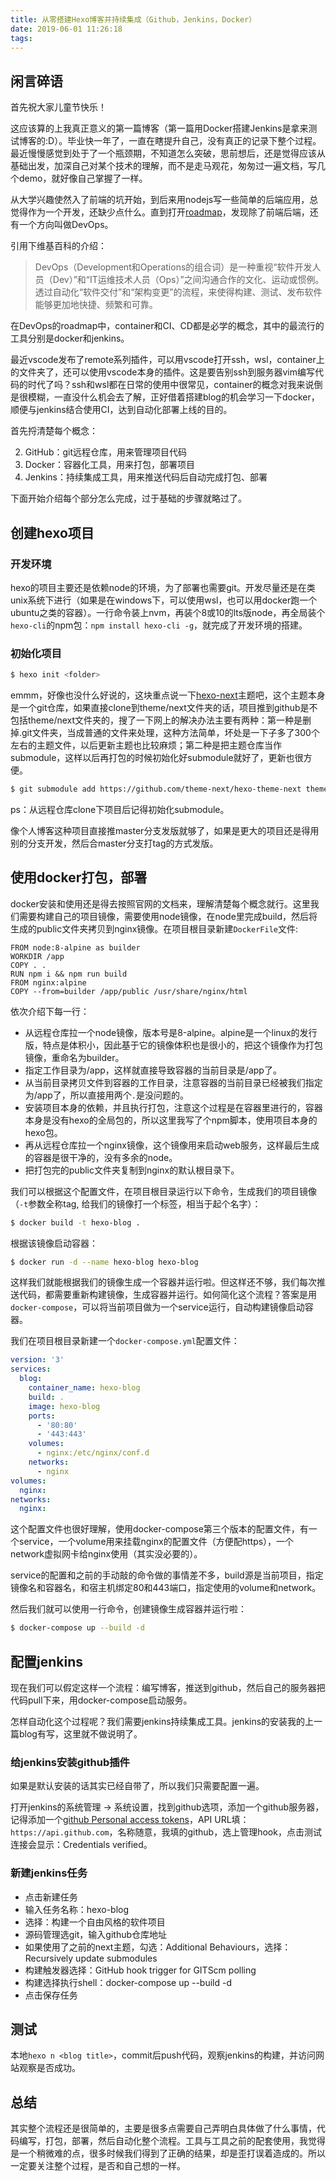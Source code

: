 ```yaml
---
title: 从零搭建Hexo博客并持续集成（Github，Jenkins，Docker）
date: 2019-06-01 11:26:18
tags:
---
```


## 闲言碎语

首先祝大家儿童节快乐！

这应该算的上我真正意义的第一篇博客（第一篇用Docker搭建Jenkins是拿来测试博客的:D）。毕业快一年了，一直在瞎提升自己，没有真正的记录下整个过程。最近慢慢感觉到处于了一个瓶颈期，不知道怎么突破，思前想后，还是觉得应该从基础出发，加深自己对某个技术的理解，而不是走马观花，匆匆过一遍文档，写几个demo，就好像自己掌握了一样。

从大学兴趣使然入了前端的坑开始，到后来用nodejs写一些简单的后端应用，总觉得作为一个开发，还缺少点什么。直到打开[roadmap](https://roadmap.sh/)，发现除了前端后端，还有一个方向叫做DevOps。

引用下维基百科的介绍：

> DevOps（Development和Operations的组合词）是一种重视“软件开发人员（Dev）”和“IT运维技术人员（Ops）”之间沟通合作的文化、运动或惯例。透过自动化“软件交付”和“架构变更”的流程，来使得构建、测试、发布软件能够更加地快捷、频繁和可靠。

在DevOps的roadmap中，container和CI、CD都是必学的概念，其中的最流行的工具分别是docker和jenkins。

最近vscode发布了remote系列插件，可以用vscode打开ssh，wsl，container上的文件夹了，还可以使用vscode本身的插件。这是要告别ssh到服务器vim编写代码的时代了吗？ssh和wsl都在日常的使用中很常见，container的概念对我来说倒是很模糊，一直没什么机会去了解，正好借着搭建blog的机会学习一下docker，顺便与jenkins结合使用CI，达到自动化部署上线的目的。

首先捋清楚每个概念：

2. GitHub：git远程仓库，用来管理项目代码
3. Docker：容器化工具，用来打包，部署项目
4. Jenkins：持续集成工具，用来推送代码后自动完成打包、部署

下面开始介绍每个部分怎么完成，过于基础的步骤就略过了。

## 创建hexo项目

### 开发环境

hexo的项目主要还是依赖node的环境，为了部署也需要git。开发尽量还是在类unix系统下进行（如果是在windows下，可以使用wsl，也可以用docker跑一个ubuntu之类的容器）。一行命令装上nvm，再装个8或10的lts版node，再全局装个`hexo-cli`的npm包：`npm install hexo-cli -g`，就完成了开发环境的搭建。

### 初始化项目

```bash
$ hexo init <folder>
```

emmm，好像也没什么好说的，这块重点说一下[hexo-next](https://github.com/theme-next/hexo-theme-next)主题吧，这个主题本身是一个git仓库，如果直接clone到theme/next文件夹的话，项目推到github是不包括theme/next文件夹的，搜了一下网上的解决办法主要有两种：第一种是删掉.git文件夹，当成普通的文件来处理，这种方法简单，坏处是一下子多了300个左右的主题文件，以后更新主题也比较麻烦；第二种是把主题仓库当作submodule，这样以后再打包的时候初始化好submodule就好了，更新也很方便。

```bash
$ git submodule add https://github.com/theme-next/hexo-theme-next themes/next
```

ps：从远程仓库clone下项目后记得初始化submodule。

像个人博客这种项目直接推master分支发版就够了，如果是更大的项目还是得用别的分支开发，然后合master分支打tag的方式发版。

## 使用docker打包，部署

docker安装和使用还是得去按照官网的文档来，理解清楚每个概念就行。这里我们需要构建自己的项目镜像，需要使用node镜像，在node里完成build，然后将生成的public文件夹拷贝到nginx镜像。在项目根目录新建`DockerFile`文件:

```docker
FROM node:8-alpine as builder
WORKDIR /app
COPY . .
RUN npm i && npm run build
FROM nginx:alpine
COPY --from=builder /app/public /usr/share/nginx/html
```

依次介绍下每一行：

- 从远程仓库拉一个node镜像，版本号是8-alpine。alpine是一个linux的发行版，特点是体积小，因此基于它的镜像体积也是很小的，把这个镜像作为打包镜像，重命名为builder。
- 指定工作目录为/app，这样就直接导致容器的当前目录是/app了。
- 从当前目录拷贝文件到容器的工作目录，注意容器的当前目录已经被我们指定为/app了，所以直接用两个`.`是没问题的。
- 安装项目本身的依赖，并且执行打包，注意这个过程是在容器里进行的，容器本身是没有hexo的全局包的，所以这里我写了个npm脚本，使用项目本身的hexo包。
- 再从远程仓库拉一个nginx镜像，这个镜像用来启动web服务，这样最后生成的容器是很干净的，没有多余的node。
- 把打包完的public文件夹复制到nginx的默认根目录下。

我们可以根据这个配置文件，在项目根目录运行以下命令，生成我们的项目镜像（`-t`参数全称tag, 给我们的镜像打一个标签，相当于起个名字）：

```bash
$ docker build -t hexo-blog .
```

根据该镜像启动容器：

```bash
$ docker run -d --name hexo-blog hexo-blog
```

这样我们就能根据我们的镜像生成一个容器并运行啦。但这样还不够，我们每次推送代码，都需要重新构建镜像，生成容器并运行。如何简化这个流程？答案是用`docker-compose`，可以将当前项目做为一个service运行，自动构建镜像启动容器。

我们在项目根目录新建一个`docker-compose.yml`配置文件：

```yml
version: '3'
services:
  blog:
    container_name: hexo-blog
    build: .
    image: hexo-blog
    ports:
      - '80:80'
      - '443:443'
    volumes:
      - nginx:/etc/nginx/conf.d
    networks:
      - nginx
volumes:
  nginx:
networks:
  nginx:
```

这个配置文件也很好理解，使用docker-compose第三个版本的配置文件，有一个service，一个volume用来挂载nginx的配置文件（方便配https），一个network虚拟网卡给nginx使用（其实没必要的）。

service的配置和之前的手动敲的命令做的事情差不多，build源是当前项目，指定镜像名和容器名，和宿主机绑定80和443端口，指定使用的volume和network。

然后我们就可以使用一行命令，创建镜像生成容器并运行啦：

```bash
$ docker-compose up --build -d
```

## 配置jenkins

现在我们可以假定这样一个流程：编写博客，推送到github，然后自己的服务器把代码pull下来，用docker-compose启动服务。

怎样自动化这个过程呢？我们需要jenkins持续集成工具。jenkins的安装我的上一篇blog有写，这里就不做说明了。

### 给jenkins安装github插件

如果是默认安装的话其实已经自带了，所以我们只需要配置一遍。

打开jenkins的系统管理 -> 系统设置，找到github选项，添加一个github服务器，记得添加一个[github Personal access tokens](https://github.com/settings/tokens)，API URL填：`https://api.github.com`，名称随意，我填的github，选上管理hook，点击测试连接会显示：Credentials verified。

### 新建jenkins任务

- 点击新建任务
- 输入任务名称：hexo-blog
- 选择：构建一个自由风格的软件项目
- 源码管理选git，输入github仓库地址
- 如果使用了之前的next主题，勾选：Additional Behaviours，选择：Recursively update submodules
- 构建触发器选择：GitHub hook trigger for GITScm polling
- 构建选择执行shell：docker-compose up --build -d
- 点击保存任务

## 测试

本地`hexo n <blog title>`，commit后push代码，观察jenkins的构建，并访问网站观察是否成功。

## 总结

其实整个流程还是很简单的，主要是很多点需要自己弄明白具体做了什么事情，代码编写，打包，部署，然后自动化整个流程。工具与工具之前的配套使用，我觉得是一个稍微难的点，很多时候我们得到了正确的结果，却是歪打误着造成的。所以一定要关注整个过程，是否和自己想的一样。

